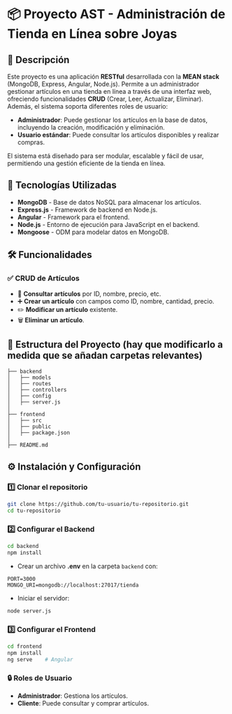 # 📦 Proyecto AST - Administración de Tienda en Línea sobre Joyas

## 📌 Descripción
Este proyecto es una aplicación **RESTful** desarrollada con la **MEAN stack** (MongoDB, Express, Angular, Node.js). Permite a un administrador gestionar artículos en una tienda en línea a través de una interfaz web, ofreciendo funcionalidades **CRUD** (Crear, Leer, Actualizar, Eliminar). Además, el sistema soporta diferentes roles de usuario:

- **Administrador**: Puede gestionar los artículos en la base de datos, incluyendo la creación, modificación y eliminación.
- **Usuario estándar**: Puede consultar los artículos disponibles y realizar compras.

El sistema está diseñado para ser modular, escalable y fácil de usar, permitiendo una gestión eficiente de la tienda en línea.

## 🚀 Tecnologías Utilizadas
- **MongoDB** - Base de datos NoSQL para almacenar los artículos.
- **Express.js** - Framework de backend en Node.js.
- **Angular** - Framework para el frontend.
- **Node.js** - Entorno de ejecución para JavaScript en el backend.
- **Mongoose** - ODM para modelar datos en MongoDB.

## 🛠️ Funcionalidades
### ✅ CRUD de Artículos
- 📌 **Consultar artículos** por ID, nombre, precio, etc.
- ➕ **Crear un artículo** con campos como ID, nombre, cantidad, precio.
- ✏️ **Modificar un artículo** existente.
- 🗑️ **Eliminar un artículo**.

## 📂 Estructura del Proyecto (hay que modificarlo a medida que se añadan carpetas relevantes)
```
├── backend
│   ├── models
│   ├── routes
│   ├── controllers
│   ├── config
│   ├── server.js
│
├── frontend
│   ├── src
│   ├── public
│   ├── package.json
│
├── README.md
```

## ⚙️ Instalación y Configuración
### 1️⃣ Clonar el repositorio
```sh
git clone https://github.com/tu-usuario/tu-repositorio.git
cd tu-repositorio
```

### 2️⃣ Configurar el Backend
```sh
cd backend
npm install
```
- Crear un archivo **.env** en la carpeta `backend` con:
```env
PORT=3000
MONGO_URI=mongodb://localhost:27017/tienda
```
- Iniciar el servidor:
```sh
node server.js
```

### 3️⃣ Configurar el Frontend
```sh
cd frontend
npm install
ng serve    # Angular
```

### 🔒 Roles de Usuario
- **Administrador**: Gestiona los artículos.
- **Cliente**: Puede consultar y comprar artículos.
